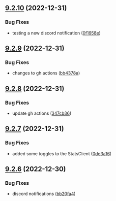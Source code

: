 ## [9.2.10](https://github.com/Torwent/WaspLib/compare/v9.2.9...v9.2.10) (2022-12-31)


### Bug Fixes

* testing a new discord notification ([0f1658e](https://github.com/Torwent/WaspLib/commit/0f1658e0f1d28c6ef45f2a8ca048d5bc24b86289))



## [9.2.9](https://github.com/Torwent/WaspLib/compare/v9.2.8...v9.2.9) (2022-12-31)


### Bug Fixes

* changes to gh actions ([bb4378a](https://github.com/Torwent/WaspLib/commit/bb4378ac6a969e61588bc72a594dd793e847492f))



## [9.2.8](https://github.com/Torwent/WaspLib/compare/v9.2.7...v9.2.8) (2022-12-31)


### Bug Fixes

* update gh actions ([347cb36](https://github.com/Torwent/WaspLib/commit/347cb36e7776d006f89868fa7c51ad1292cbc597))



## [9.2.7](https://github.com/Torwent/WaspLib/compare/v9.2.6...v9.2.7) (2022-12-31)


### Bug Fixes

* added some toggles to the StatsClient ([0de3a16](https://github.com/Torwent/WaspLib/commit/0de3a1627492c13d6044453fc9ba8d402f86db03))



## [9.2.6](https://github.com/Torwent/WaspLib/compare/v9.2.5...v9.2.6) (2022-12-30)


### Bug Fixes

* discord notifications ([bb20fa4](https://github.com/Torwent/WaspLib/commit/bb20fa468f5a2432da35edcea7f84e542639151f))



